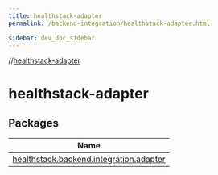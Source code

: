 ```yaml
---
title: healthstack-adapter
permalink: /backend-integration/healthstack-adapter.html

sidebar: dev_doc_sidebar
---
```

//[healthstack-adapter](healthstack-adapter.html)



# healthstack-adapter



## Packages


| Name |
|---|
| [healthstack.backend.integration.adapter](healthstack-adapter/healthstack.backend.integration.adapter/index.html) |

